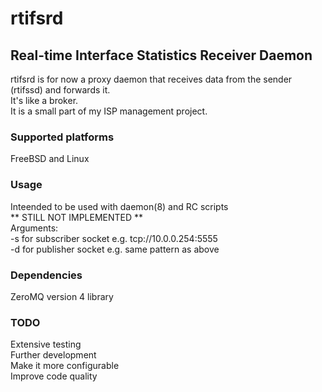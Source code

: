 # rtifsrd
## Real-time Interface Statistics Receiver Daemon
rtifsrd is for now a proxy daemon that receives data from the sender (rtifssd) and forwards it.\
It's like a broker.\
It is a small part of my ISP management project.

### Supported platforms
FreeBSD and Linux

### Usage
Inteended to be used with daemon(8) and RC scripts\
** STILL NOT IMPLEMENTED **\
Arguments:\
-s for subscriber socket e.g. tcp://10.0.0.254:5555\
-d for publisher socket e.g. same pattern as above

### Dependencies
ZeroMQ version 4 library

### TODO
Extensive testing\
Further development\
Make it more configurable\
Improve code quality
